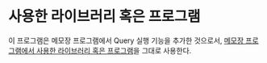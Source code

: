 # 사용한 라이브러리 혹은 프로그램

이 프로그램은 메모장 프로그램에서 Query 실행 기능을 추가한 것으로서, [메모장 프로그램에서 사용한 라이브러리 혹은 프로그램](https://github.com/logicielkr/memo/blob/master/dependency.md)을 그대로 사용한다.
